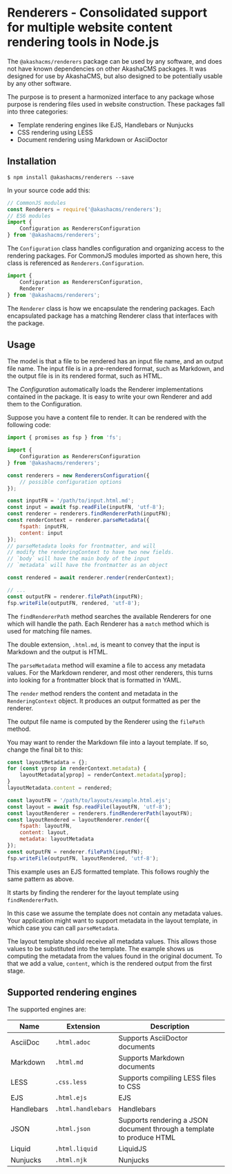 # Renderers - Consolidated support for multiple website content rendering tools in Node.js

The `@akashacms/renderers` package can be used by any software, and does not have known dependencies on other AkashaCMS packages.  It was designed for use by AkashaCMS, but also designed to be potentially usable by any other software.

The purpose is to present a harmonized interface to any package whose purpose is rendering files used in website construction.  These packages fall into three categories:

* Template rendering engines like EJS, Handlebars or Nunjucks
* CSS rendering using LESS
* Document rendering using Markdown or AsciiDoctor

## Installation

```
$ npm install @akashacms/renderers --save
```

In your source code add this:

```js
// CommonJS modules
const Renderers = require('@akashacms/renderers');
// ES6 modules
import {
    Configuration as RenderersConfiguration
} from '@akashacms/renderers';
```

The `Configuration` class handles configuration and organizing access to the rendering packages.  For CommonJS modules imported as shown here, this class is referenced as `Renderers.Configuration`.

```js
import {
    Configuration as RenderersConfiguration,
    Renderer
} from '@akashacms/renderers';
```

The `Renderer` class is how we encapsulate the rendering packages.  Each encapsulated package has a matching Renderer class that interfaces with the package.

## Usage

The model is that a file to be rendered has an input file name, and an output file name.  The input file is in a pre-rendered format, such as Markdown, and the output file is in its rendered format, such as HTML.

The _Configuration_ automatically loads the Renderer implementations contained in the package.  It is easy to write your own Renderer and add them to the Configuration.

Suppose you have a content file to render.  It can be rendered with the following code:

```js
import { promises as fsp } from 'fs';

import {
    Configuration as RenderersConfiguration
} from '@akashacms/renderers';

const renderers = new RenderersConfiguration({
    // possible configuration options
});

const inputFN = '/path/to/input.html.md';
const input = await fsp.readFile(inputFN, 'utf-8');
const renderer = renderers.findRendererPath(inputFN);
const renderContext = renderer.parseMetadata({
    fspath: inputFN,
    content: input
});
// parseMetadata looks for frontmatter, and will
// modify the renderingContext to have two new fields.
// `body` will have the main body of the input
// `metadata` will have the frontmatter as an object

const rendered = await renderer.render(renderContext);

// ...
const outputFN = renderer.filePath(inputFN);
fsp.writeFile(outputFN, rendered, 'utf-8');
```

The `findRendererPath` method searches the available Renderers for one which will handle the path.  Each Renderer has a `match` method which is used for matching file names.

The double extension, `.html.md`, is meant to convey that the input is Markdown and the output is HTML.

The `parseMetadata` method will examine a file to access any metadata values.  For the Markdown renderer, and most other renderers, this turns into looking for a frontmatter block that is formatted in YAML.

The `render` method renders the content and metadata in the `RenderingContext` object.  It produces an output formatted as per the renderer.

The output file name is computed by the Renderer using the `filePath` method.

You may want to render the Markdown file into a layout template.  If so, change the final bit to this:

```js
const layoutMetadata = {};
for (const yprop in renderContext.metadata) {
    layoutMetadata[yprop] = renderContext.metadata[yprop];
}
layoutMetadata.content = rendered;

const layoutFN = '/path/to/layouts/example.html.ejs';
const layout = await fsp.readFile(layoutFN, 'utf-8');
const layoutRenderer = renderers.findRendererPath(layoutFN);
const layoutRendered = layoutRenderer.render({
    fspath: layoutFN,
    content: layout,
    metadata: layoutMetadata
});
const outputFN = renderer.filePath(inputFN);
fsp.writeFile(outputFN, layoutRendered, 'utf-8');
```

This example uses an EJS formatted template.  This follows roughly the same pattern as above.

It starts by finding the renderer for the layout template using `findRendererPath`.

In this case we assume the template does not contain any metadata values.  Your application might want to support metadata in the layout template, in which case you can call `parseMetadata`.

The layout template should receive all metadata values.  This allows those values to be substituted into the template.  The example shows us computing the metadata from the values found in the original document.  To that we add a value, `content`, which is the rendered output from the first stage.

## Supported rendering engines

The supported engines are:

Name | Extension | Description
-----|-----------|------------
AsciiDoc | `.html.adoc` | Supports AsciiDoctor documents
Markdown | `.html.md`   | Supports Markdown documents
LESS     | `.css.less`  | Supports compiling LESS files to CSS
EJS      | `.html.ejs`  | EJS
Handlebars | `.html.handlebars` | Handlebars
JSON     | `.html.json` | Supports rendering a JSON document through a template to produce HTML
Liquid   | `.html.liquid` | LiquidJS
Nunjucks | `.html.njk`  | Nunjucks

